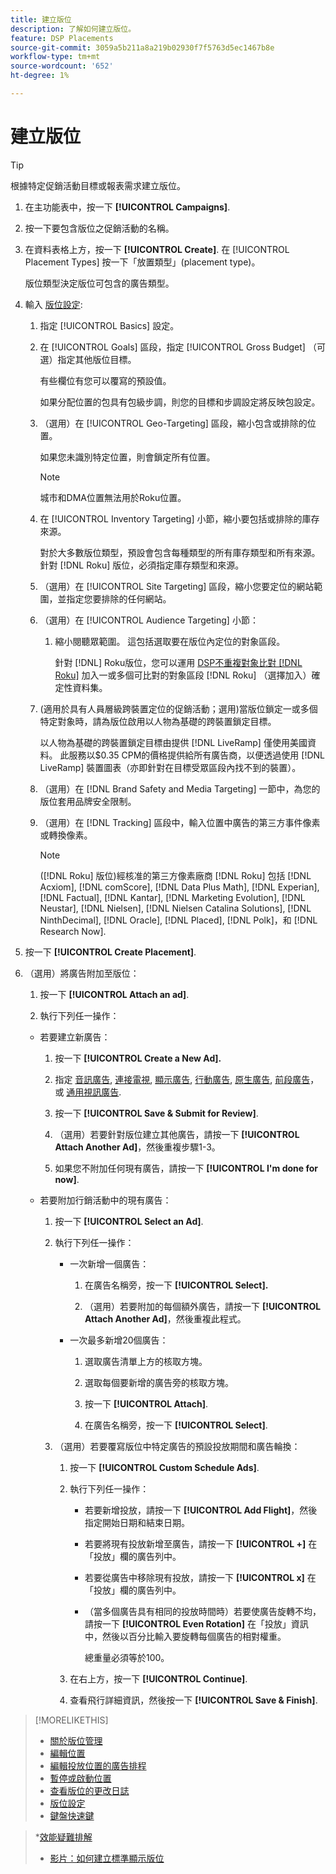 ```yaml
---
title: 建立版位
description: 了解如何建立版位。
feature: DSP Placements
source-git-commit: 3059a5b211a8a219b02930f7f5763d5ec1467b8e
workflow-type: tm+mt
source-wordcount: '652'
ht-degree: 1%

---
```


# 建立版位

>[!TIP]
>
>根據特定促銷活動目標或報表需求建立版位。

1. 在主功能表中，按一下 **[!UICONTROL Campaigns]**.

1. 按一下要包含版位之促銷活動的名稱。

1. 在資料表格上方，按一下 **[!UICONTROL Create]**. 在 [!UICONTROL Placement Types] 按一下「放置類型」(placement type)。

   版位類型決定版位可包含的廣告類型。

1. 輸入 [版位設定](placement-settings.md):

   1. 指定 [!UICONTROL Basics] 設定。

   1. 在 [!UICONTROL Goals] 區段，指定 [!UICONTROL Gross Budget] （可選）指定其他版位目標。

      有些欄位有您可以覆寫的預設值。

      如果分配位置的包具有包級步調，則您的目標和步調設定將反映包設定。

   1. （選用）在 [!UICONTROL Geo-Targeting] 區段，縮小包含或排除的位置。

      如果您未識別特定位置，則會鎖定所有位置。

      >[!NOTE]
      >
      >城市和DMA位置無法用於Roku位置。

   1. 在 [!UICONTROL Inventory Targeting] 小節，縮小要包括或排除的庫存來源。

      對於大多數版位類型，預設會包含每種類型的所有庫存類型和所有來源。 針對 [!DNL Roku] 版位，必須指定庫存類型和來源。

   1. （選用）在 [!UICONTROL Site Targeting] 區段，縮小您要定位的網站範圍，並指定您要排除的任何網站。

   1. （選用）在 [!UICONTROL Audience Targeting] 小節：

      1. 縮小閱聽眾範圍。 這包括選取要在版位內定位的對象區段。

         針對 [!DNL] Roku版位，您可以運用 [DSP不重複對象比對 [!DNL Roku]](/help/dsp/inventory/roku-inventory.md) 加入一或多個可比對的對象區段 [!DNL Roku] （選擇加入）確定性資料集。
   1. (適用於具有人員層級跨裝置定位的促銷活動；選用)當版位鎖定一或多個特定對象時，請為版位啟用以人物為基礎的跨裝置鎖定目標。

      以人物為基礎的跨裝置鎖定目標由提供 [!DNL LiveRamp] 僅使用美國資料。 此服務以$0.35 CPM的價格提供給所有廣告商，以便透過使用 [!DNL LiveRamp] 裝置圖表（亦即針對在目標受眾區段內找不到的裝置）。

   1. （選用）在 [!DNL Brand Safety and Media Targeting] 一節中，為您的版位套用品牌安全限制。

   1. （選用）在 [!DNL Tracking] 區段中，輸入位置中廣告的第三方事件像素或轉換像素。

      >[!NOTE]
      >
      >([!DNL Roku] 版位)經核准的第三方像素廠商 [!DNL Roku] 包括 [!DNL Acxiom], [!DNL comScore], [!DNL Data Plus Math], [!DNL Experian], [!DNL Factual], [!DNL Kantar], [!DNL Marketing Evolution], [!DNL Neustar], [!DNL Nielsen], [!DNL Nielsen Catalina Solutions], [!DNL NinthDecimal], [!DNL Oracle], [!DNL Placed], [!DNL Polk]，和 [!DNL Research Now].


1. 按一下 **[!UICONTROL Create Placement]**.

1. （選用）將廣告附加至版位：

   1. 按一下 **[!UICONTROL Attach an ad]**.

   1. 執行下列任一操作：
   * 若要建立新廣告：

      1. 按一下 **[!UICONTROL Create a New Ad].**

      1. 指定 [音訊廣告](/help/dsp/campaign-management/ads/ad-settings-audio.md), [連接電視](/help/dsp/campaign-management/ads/ad-settings-connected-tv.md), [顯示廣告](/help/dsp/campaign-management/ads/ad-settings-display.md), [行動廣告](/help/dsp/campaign-management/ads/ad-settings-mobile.md), [原生廣告](/help/dsp/campaign-management/ads/ad-settings-native.md), [前段廣告](/help/dsp/campaign-management/ads/ad-settings-pre-roll.md)，或 [通用視訊廣告](/help/dsp/campaign-management/ads/ad-settings-universal-video.md).

      1. 按一下 **[!UICONTROL Save & Submit for Review]**.

      1. （選用）若要針對版位建立其他廣告，請按一下 **[!UICONTROL Attach Another Ad]**，然後重複步驟1-3。

      1. 如果您不附加任何現有廣告，請按一下 **[!UICONTROL I'm done for now]**.
   * 若要附加行銷活動中的現有廣告：

      1. 按一下 **[!UICONTROL Select an Ad]**.

      1. 執行下列任一操作：

         * 一次新增一個廣告：

            1. 在廣告名稱旁，按一下 **[!UICONTROL Select].**

            1. （選用）若要附加的每個額外廣告，請按一下 **[!UICONTROL Attach Another Ad]**，然後重複此程式。
         * 一次最多新增20個廣告：

            1. 選取廣告清單上方的核取方塊。

            1. 選取每個要新增的廣告旁的核取方塊。

            1. 按一下 **[!UICONTROL Attach]**.

            1. 在廣告名稱旁，按一下 **[!UICONTROL Select]**.
      1. （選用）若要覆寫版位中特定廣告的預設投放期間和廣告輪換：

         1. 按一下 **[!UICONTROL Custom Schedule Ads]**.

         1. 執行下列任一操作：

            * 若要新增投放，請按一下 **[!UICONTROL Add Flight]**，然後指定開始日期和結束日期。

            * 若要將現有投放新增至廣告，請按一下 **[!UICONTROL +]** 在「投放」欄的廣告列中。

            * 若要從廣告中移除現有投放，請按一下 **[!UICONTROL x]** 在「投放」欄的廣告列中。

            * （當多個廣告具有相同的投放時間時）若要使廣告旋轉不均，請按一下 **[!UICONTROL Even Rotation]** 在「投放」資訊中，然後以百分比輸入要旋轉每個廣告的相對權重。

               總重量必須等於100。
         1. 在右上方，按一下 **[!UICONTROL Continue]**.

         1. 查看飛行詳細資訊，然後按一下 **[!UICONTROL Save & Finish]**.






>[!MORELIKETHIS]
>
>* [關於版位管理](placement-about.md)
>* [編輯位置](placement-edit.md)
>* [編輯投放位置的廣告排程](placement-edit-ad-schedule.md)
>* [暫停或啟動位置](placement-pause-activate.md)
>* [查看版位的更改日誌](placement-change-log.md)
>* [版位設定](placement-settings.md)
>* [鍵盤快速鍵](/help/dsp/campaign-management/reports/keyboard-shortcuts.md)

   >*[效能疑難排解](/help/dsp/optimization/troubleshooting-performance.md)
>* [影片：如何建立標準顯示版位](https://video.tv.adobe.com/v/340454)

